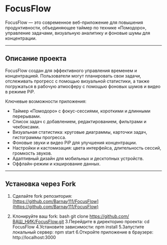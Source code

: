 # FocusFlow

FocusFlow — это современное веб-приложение для повышения продуктивности, объединяющее таймер по технике «Помодоро», управление задачами, визуальную аналитику и фоновые шумы для концентрации.

---

## **Описание проекта**

FocusFlow создан для эффективного управления временем и концентрацией. Пользователи могут планировать свои задачи, отслеживать прогресс с помощью визуальной статистики, а также погружаться в рабочую атмосферу с помощью фоновых шумов и видео в режиме PiP.

Ключевые возможности приложения:
- Таймер «Помодоро» с фокус-сессиями, короткими и длинными перерывами.
- Список задач с добавлением, редактированием, фильтрами и чекбоксами.
- Визуальная статистика: круговые диаграммы, карточки задач, гистограммы прогресса.
- Фоновые звуки и видео PiP для улучшения концентрации.
- Настройки и кастомизация: цвета интерфейса, длительность сессий, громкость звуков.
- Адаптивный дизайн для мобильных и десктопных устройств.
- Оффлайн-режим и кэширование данных.

---

## **Установка через Fork**

1. Сделайте fork репозитория:  
[https://github.com/Barnay111/FocusFlow](https://github.com/Barnay111/FocusFlow)  

2. Клонируйте ваш fork:
bash
git clone https://github.com/ВАШ_НИК/FocusFlow.git
3.Перейдите в директорию проекта:
cd FocusFlow
4.Установите зависимости:
npm install
5.Запустите локальный сервер:
npm start
6.Откройте приложение в браузере:
http://localhost:3000

